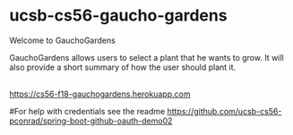 # ucsb-cs56-gaucho-gardens
Welcome to GauchoGardens

GauchoGardens allows users to select a plant that he wants to grow. It will also provide a short summary of how the user should plant it.

<br> https://cs56-f18-gauchogardens.herokuapp.com

#For help with credentials 
see the readme <https://github.com/ucsb-cs56-pconrad/spring-boot-github-oauth-demo02>


